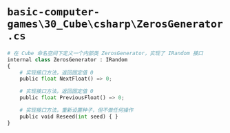 # `basic-computer-games\30_Cube\csharp\ZerosGenerator.cs`

```py
# 在 Cube 命名空间下定义一个内部类 ZerosGenerator，实现了 IRandom 接口
internal class ZerosGenerator : IRandom
{
    # 实现接口方法，返回固定值 0
    public float NextFloat() => 0;

    # 实现接口方法，返回固定值 0
    public float PreviousFloat() => 0;

    # 实现接口方法，重新设置种子，但不做任何操作
    public void Reseed(int seed) { }
}
```